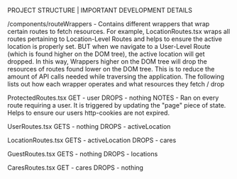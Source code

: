 PROJECT STRUCTURE | IMPORTANT DEVELOPMENT DETAILS

/components/routeWrappers - Contains different wrappers that wrap certain routes to fetch resources. For example, LocationRoutes.tsx wraps all routes pertaining to Location-Level Routes and helps to ensure the active location is properly set. BUT when we navigate to a User-Level Route (which is found higher on the DOM tree), the active location will get dropped. In this way, Wrappers higher on the DOM tree will drop the resources of routes found lower on the DOM tree. This is to reduce the amount of API calls needed while traversing the application. The following lists out how each wrapper operates and what resources they fetch / drop

ProtectedRoutes.tsx
GET - user
DROPS - nothing
NOTES - Ran on every route requiring a user. It is triggered by updating the "page" piece of state. Helps to ensure our users http-cookies are not expired.

UserRoutes.tsx
GETS - nothing
DROPS - activeLocation

LocationRoutes.tsx
GETS - activeLocation
DROPS - cares

GuestRoutes.tsx
GETS - nothing
DROPS - locations

CaresRoutes.tsx
GET - cares
DROPS - nothing
